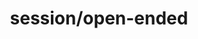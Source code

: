 ---
title: session/open-ended
layout: gene
planted: 2023-11-05 15:47:41
tended: 2023-11-05 15:47:41
---